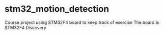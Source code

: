 # stm32_motion_detection
Course project using STM32F4 board to keep track of exercise
The board is STM32F4 Discovery
